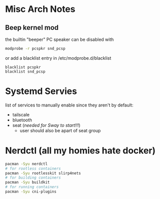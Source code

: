 # Misc Arch Notes

## Beep kernel mod
the builtin "beeper" PC speaker can be disabled with
```bash
modprobe -r pcspkr snd_pcsp
```
or add a blacklist entry in /etc/modprobe.d/blacklist
```/etc/modprobe.d/blacklist
blacklist pcspkr
blacklist snd_pcsp
```

# Systemd Servies
list of services to manually enable since they aren't by default:
- tailscale
- bluetooth
- seat (*needed for Sway to start!!!*)
    - user should also be apart of seat group

# Nerdctl (all my homies hate docker)
```bash
pacman -Syu nerdctl 
# for rootless containers
pacman -Syu rootlesskit slirp4nets
# for building containers
pacman -Syu buildkit
# for running containers
pacman -Syu cni-plugins
```
